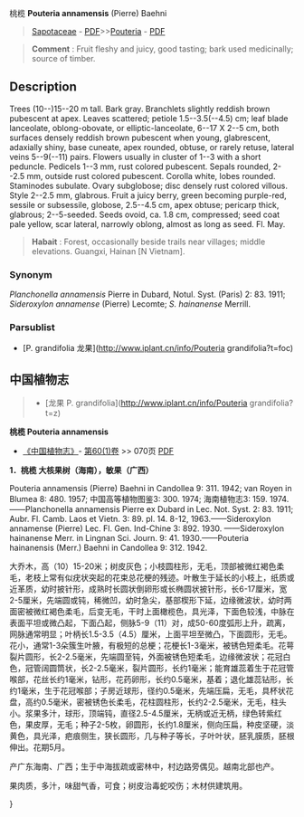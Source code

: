 桃榄 **Pouteria annamensis** (Pierre) Baehni

> [Sapotaceae](http://www.iplant.cn/info/Sapotaceae?t=foc) - [PDF](http://www.iplant.cn/foc/pdf/Sapotaceae.pdf)>>[Pouteria](http://www.iplant.cn/info/Pouteria?t=foc) - [PDF](http://www.iplant.cn/foc/pdf/Pouteria.pdf)

> **Comment** : 
> Fruit fleshy and juicy, good tasting; bark used medicinally; source of timber.

## Description

Trees (10--)15--20 m tall. Bark gray. Branchlets slightly reddish brown pubescent at apex. Leaves scattered; petiole 1.5--3.5(--4.5) cm; leaf blade lanceolate, oblong-obovate, or elliptic-lanceolate, 6--17 X 2--5 cm, both surfaces densely reddish brown pubescent when young, glabrescent, adaxially shiny, base cuneate, apex rounded, obtuse, or rarely retuse, lateral veins 5--9(--11) pairs. Flowers usually in cluster of 1--3 with a short peduncle. Pedicels 1--3 mm, rust colored pubescent. Sepals rounded, 2--2.5 mm, outside rust colored pubescent. Corolla white, lobes rounded. Staminodes subulate. Ovary subglobose; disc densely rust colored villous. Style 2--2.5 mm, glabrous. Fruit a juicy berry, green becoming purple-red, sessile or subsessile, globose, 2.5--4.5 cm, apex obtuse; pericarp thick, glabrous; 2--5-seeded. Seeds ovoid, ca. 1.8 cm, compressed; seed coat pale yellow, scar lateral, narrowly oblong, almost as long as seed. Fl. May.

> **Habait** : 
> Forest, occasionally beside trails near villages; middle elevations. Guangxi, Hainan [N Vietnam].

### Synonym
*Planchonella annamensis* Pierre in Dubard, Notul. Syst. (Paris) 2: 83. 1911; *Sideroxylon annamense* (Pierre) Lecomte; *S. hainanense* Merrill.

### Parsublist

* [P.  grandifolia  龙果](http://www.iplant.cn/info/Pouteria grandifolia?t=foc)

## 中国植物志

> * [龙果  P.  grandifolia](http://www.iplant.cn/info/Pouteria grandifolia?t=z)

**桃榄 Pouteria annamensis**

* [《中国植物志》](http://www.iplant.cn/frps)- [第60(1)卷](http://www.iplant.cn/frps/vol/60(1)) >> 070页 [PDF](http://www.iplant.cn/frps/pdf/60(1)/070.PDF)

**1．桃榄 大核果树（海南），敏果（广西）**

Pouteria annamensis (Pierre) Baehni in Candollea 9: 311. 1942; van Royen in Blumea 8: 480. 1957; 中国高等植物图鉴3: 300. 1974; 海南植物志3: 159. 1974.——Planchonella annamensis Pierre ex Dubard in Lec. Not. Syst. 2: 83. 1911; Aubr. Fl. Camb. Laos et Vietn. 3: 89. pl. 14. 8-12, 1963.——Sideroxylon annamense (Pierre) Lec. Fl. Gen. Ind-Chine 3: 892. 1930. ——Sideroxylon hainanense Merr. in Lingnan Sci. Journ. 9: 41. 1930.——Pouteria hainanensis (Merr.) Baehni in Candollea 9: 312. 1942.

大乔木，高（10）15-20米；树皮灰色；小枝圆柱形，无毛，顶部被微红褐色柔毛，老枝上常有似疣状突起的花束总花梗的残迹。叶散生于延长的小枝上，纸质或近革质，幼时披针形，成熟时长圆状倒卵形或长椭圆状披针形，长6-17厘米，宽2-5厘米，先端圆或钝，稀微凹，幼时急尖，基部楔形下延，边缘微波状，幼时两面密被微红褐色柔毛，后变无毛，干时上面橄榄色，具光泽，下面色较浅，中脉在表面平坦或微凸起，下面凸起，侧脉5-9（11）对，成50-60度弧形上升，疏离，网脉通常明显；叶柄长1.5-3.5（4.5）厘米，上面平坦至微凸，下面圆形，无毛。花小，通常1-3朵簇生叶腋，有极短的总梗；花梗长1-3毫米，被锈色短柔毛。花萼裂片圆形，长2-2.5毫米，先端圆至钝，外面被锈色短柔毛，边缘微波状；花冠白色，冠管阔圆筒状，长2-2.5毫米，裂片圆形，长约1毫米；能育雄蕊着生于花冠管喉部，花丝长约1毫米，钻形，花药卵形，长约0.5毫米，基着；退化雄蕊钻形，长约1毫米，生于花冠喉部；子房近球形，径约0.5毫米，先端压扁，无毛，具杯状花盘，高约0.5毫米，密被锈色长柔毛，花柱圆柱形，长约2-2.5毫米，无毛，柱头小。浆果多汁，球形，顶端钝，直径2.5-4.5厘米，无柄或近无柄，绿色转紫红色，果皮厚，无毛；种子2-5枚，卵圆形，长约1.8厘米，侧向压扁，种皮坚硬，淡黄色，具光泽，疤痕侧生，狭长圆形，几与种子等长，子叶叶状，胚乳膜质，胚根伸出。花期5月。

产广东海南、广西；生于中海拔疏或密林中，村边路旁偶见。越南北部也产。

果肉质，多汁，味甜气香，可食；树皮治毒蛇咬伤；木材供建筑用。

}